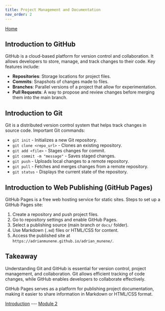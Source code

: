```yaml
---
title: Project Management and Documentation
nav_order: 2
---
```

[Home](index.md)

## Introduction to GitHub
GitHub is a cloud-based platform for version control and collaboration. It allows developers to store, manage, and track changes to their code. Key features include:
- **Repositories**: Storage locations for project files.
- **Commits**: Snapshots of changes made to files.
- **Branches**: Parallel versions of a project that allow for experimentation.
- **Pull Requests**: A way to propose and review changes before merging them into the main branch.

## Introduction to Git
Git is a distributed version control system that helps track changes in source code. Important Git commands:
- `git init` - Initializes a new Git repository.
- `git clone <repo_url>` - Clones an existing repository.
- `git add <file>` - Stages changes for commit.
- `git commit -m "message"` - Saves staged changes.
- `git push` - Uploads local changes to a remote repository.
- `git pull` - Fetches and merges changes from a remote repository.
- `git status` - Displays the current state of the repository.

## Introduction to Web Publishing (GitHub Pages)
GitHub Pages is a free web hosting service for static sites. Steps to set up a GitHub Pages site:
1. Create a repository and push project files.
2. Go to repository settings and enable GitHub Pages.
3. Select a publishing source (main branch or `docs/` folder).
4. Use Markdown (`.md`) files or HTML/CSS for content.
5. Access the published site at `https://adrianmunene.github.io/adrian_munene/`.

## Takeaway
Understanding Git and GitHub is essential for version control, project management, and collaboration. Git allows efficient tracking of code changes, while GitHub enables developers to collaborate effectively.

GitHub Pages serves as a platform for publishing project documentation, making it easier to share information in Markdown or HTML/CSS format. 

[Introduction](index.md) --- [Module 2](module2.md)